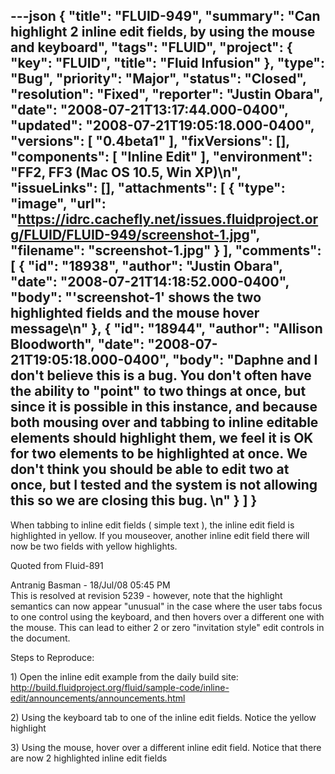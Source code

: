 ---json
{
  "title": "FLUID-949",
  "summary": "Can highlight 2 inline edit fields, by using the mouse and keyboard",
  "tags": "FLUID",
  "project": {
    "key": "FLUID",
    "title": "Fluid Infusion"
  },
  "type": "Bug",
  "priority": "Major",
  "status": "Closed",
  "resolution": "Fixed",
  "reporter": "Justin Obara",
  "date": "2008-07-21T13:17:44.000-0400",
  "updated": "2008-07-21T19:05:18.000-0400",
  "versions": [
    "0.4beta1"
  ],
  "fixVersions": [],
  "components": [
    "Inline Edit"
  ],
  "environment": "FF2, FF3 (Mac OS 10.5, Win XP)\n",
  "issueLinks": [],
  "attachments": [
    {
      "type": "image",
      "url": "https://idrc.cachefly.net/issues.fluidproject.org/FLUID/FLUID-949/screenshot-1.jpg",
      "filename": "screenshot-1.jpg"
    }
  ],
  "comments": [
    {
      "id": "18938",
      "author": "Justin Obara",
      "date": "2008-07-21T14:18:52.000-0400",
      "body": "'screenshot-1' shows the two highlighted fields and the mouse hover message\n"
    },
    {
      "id": "18944",
      "author": "Allison Bloodworth",
      "date": "2008-07-21T19:05:18.000-0400",
      "body": "Daphne and I don't believe this is a bug. You don't often have the ability to \"point\" to two things at once, but since it is possible in this instance, and because both mousing over and tabbing to inline editable elements should highlight them, we feel it is OK for two elements to be highlighted at once. We don't think you should be able to **edit** two at once, but I tested and the system is not allowing this so we are closing this bug.&#x20;\n"
    }
  ]
}
---
When tabbing to inline edit fields ( simple text ), the inline edit field is highlighted in yellow. If you mouseover, another inline edit field there will now be two fields with yellow highlights.

Quoted from Fluid-891

Antranig Basman - 18/Jul/08 05:45 PM\
This is resolved at revision 5239 - however, note that the highlight semantics can now appear "unusual" in the case where the user tabs focus to one control using the keyboard, and then hovers over a different one with the mouse. This can lead to either 2 or zero "invitation style" edit controls in the document.&#x20;

Steps to Reproduce:

1\) Open the inline edit example from the daily build site:\
<http://build.fluidproject.org/fluid/sample-code/inline-edit/announcements/announcements.html>

2\) Using the keyboard tab to one of the inline edit fields. Notice the yellow highlight

3\) Using the mouse, hover over a different inline edit field. Notice that there are now 2 highlighted inline edit fields

        